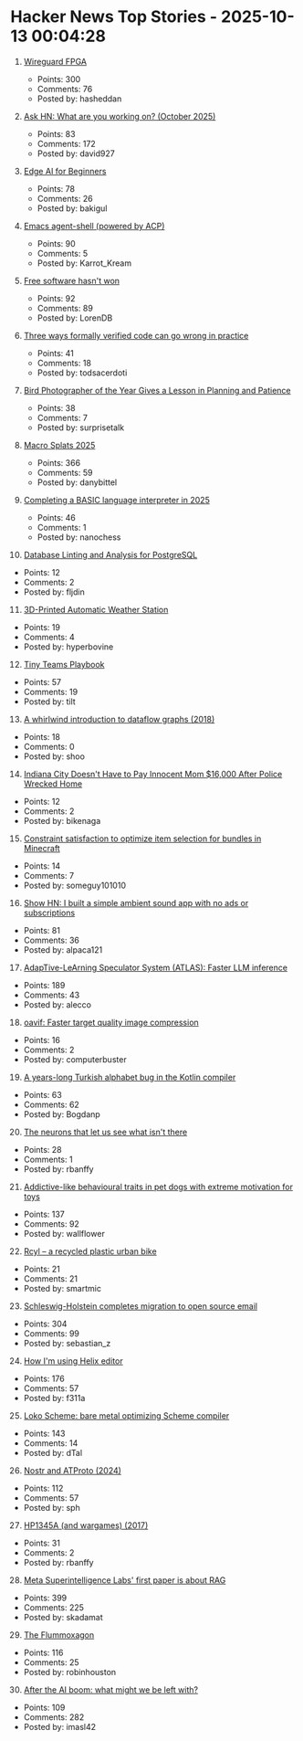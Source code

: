 # Hacker News Top Stories - 2025-10-13 00:04:28

1. [Wireguard FPGA](https://github.com/chili-chips-ba/wireguard-fpga)
   - Points: 300
   - Comments: 76
   - Posted by: hasheddan

2. [Ask HN: What are you working on? (October 2025)](undefined)
   - Points: 83
   - Comments: 172
   - Posted by: david927

3. [Edge AI for Beginners](https://github.com/microsoft/edgeai-for-beginners)
   - Points: 78
   - Comments: 26
   - Posted by: bakigul

4. [Emacs agent-shell (powered by ACP)](https://xenodium.com/introducing-agent-shell)
   - Points: 90
   - Comments: 5
   - Posted by: Karrot_Kream

5. [Free software hasn't won](https://dorotac.eu/posts/fosswon/)
   - Points: 92
   - Comments: 89
   - Posted by: LorenDB

6. [Three ways formally verified code can go wrong in practice](https://buttondown.com/hillelwayne/archive/three-ways-formally-verified-code-can-go-wrong-in/)
   - Points: 41
   - Comments: 18
   - Posted by: todsacerdoti

7. [Bird Photographer of the Year Gives a Lesson in Planning and Patience](https://www.thisiscolossal.com/2025/09/2025-bird-photographer-of-the-year-contest/)
   - Points: 38
   - Comments: 7
   - Posted by: surprisetalk

8. [Macro Splats 2025](https://danybittel.ch/macro.html)
   - Points: 366
   - Comments: 59
   - Posted by: danybittel

9. [Completing a BASIC language interpreter in 2025](https://nanochess.org/ecs_basic_2.html)
   - Points: 46
   - Comments: 1
   - Posted by: nanochess

10. [Database Linting and Analysis for PostgreSQL](https://pglinter.readthedocs.io/en/latest/)
   - Points: 12
   - Comments: 2
   - Posted by: fljdin

11. [3D-Printed Automatic Weather Station](https://3dpaws.comet.ucar.edu)
   - Points: 19
   - Comments: 4
   - Posted by: hyperbovine

12. [Tiny Teams Playbook](https://www.latent.space/p/tiny)
   - Points: 57
   - Comments: 19
   - Posted by: tilt

13. [A whirlwind introduction to dataflow graphs (2018)](https://fgiesen.wordpress.com/2018/03/05/a-whirlwind-introduction-to-dataflow-graphs/)
   - Points: 18
   - Comments: 0
   - Posted by: shoo

14. [Indiana City Doesn't Have to Pay Innocent Mom $16,000 After Police Wrecked Home](https://reason.com/2025/10/10/this-indiana-city-doesnt-have-to-pay-an-innocent-mom-16000-after-police-wrecked-her-home-court-rules/)
   - Points: 12
   - Comments: 2
   - Posted by: bikenaga

15. [Constraint satisfaction to optimize item selection for bundles in Minecraft](https://www.robw.fyi/2025/10/12/using-constraint-satisfaction-to-optimize-item-selection-for-bundles-in-minecraft/)
   - Points: 14
   - Comments: 7
   - Posted by: someguy101010

16. [Show HN: I built a simple ambient sound app with no ads or subscriptions](https://ambisounds.app/)
   - Points: 81
   - Comments: 36
   - Posted by: alpaca121

17. [AdapTive-LeArning Speculator System (ATLAS): Faster LLM inference](https://www.together.ai/blog/adaptive-learning-speculator-system-atlas)
   - Points: 189
   - Comments: 43
   - Posted by: alecco

18. [oavif: Faster target quality image compression](https://giannirosato.com/blog/post/oavif/)
   - Points: 16
   - Comments: 2
   - Posted by: computerbuster

19. [A years-long Turkish alphabet bug in the Kotlin compiler](https://sam-cooper.medium.com/the-country-that-broke-kotlin-84bdd0afb237)
   - Points: 63
   - Comments: 62
   - Posted by: Bogdanp

20. [The neurons that let us see what isn't there](https://arstechnica.com/science/2025/10/the-neurons-that-let-us-see-what-isnt-there/)
   - Points: 28
   - Comments: 1
   - Posted by: rbanffy

21. [Addictive-like behavioural traits in pet dogs with extreme motivation for toys](https://www.nature.com/articles/s41598-025-18636-0)
   - Points: 137
   - Comments: 92
   - Posted by: wallflower

22. [Rcyl – a recycled plastic urban bike](https://rcyl.bike/en/the-bike/)
   - Points: 21
   - Comments: 21
   - Posted by: smartmic

23. [Schleswig-Holstein completes migration to open source email](https://news.itsfoss.com/schleswig-holstein-email-system-migration/)
   - Points: 304
   - Comments: 99
   - Posted by: sebastian_z

24. [How I'm using Helix editor](https://rushter.com/blog/helix-editor/)
   - Points: 176
   - Comments: 57
   - Posted by: f311a

25. [Loko Scheme: bare metal optimizing Scheme compiler](https://scheme.fail/)
   - Points: 143
   - Comments: 14
   - Posted by: dTal

26. [Nostr and ATProto (2024)](https://shreyanjain.net/2024/07/05/nostr-and-atproto.html)
   - Points: 112
   - Comments: 57
   - Posted by: sph

27. [HP1345A (and wargames) (2017)](https://phk.freebsd.dk/hacks/Wargames/)
   - Points: 31
   - Comments: 2
   - Posted by: rbanffy

28. [Meta Superintelligence Labs' first paper is about RAG](https://paddedinputs.substack.com/p/meta-superintelligences-surprising)
   - Points: 399
   - Comments: 225
   - Posted by: skadamat

29. [The Flummoxagon](https://n-e-r-v-o-u-s.com/blog/?p=9827)
   - Points: 116
   - Comments: 25
   - Posted by: robinhouston

30. [After the AI boom: what might we be left with?](https://blog.robbowley.net/2025/10/12/after-the-ai-boom-what-might-we-be-left-with/)
   - Points: 109
   - Comments: 282
   - Posted by: imasl42


